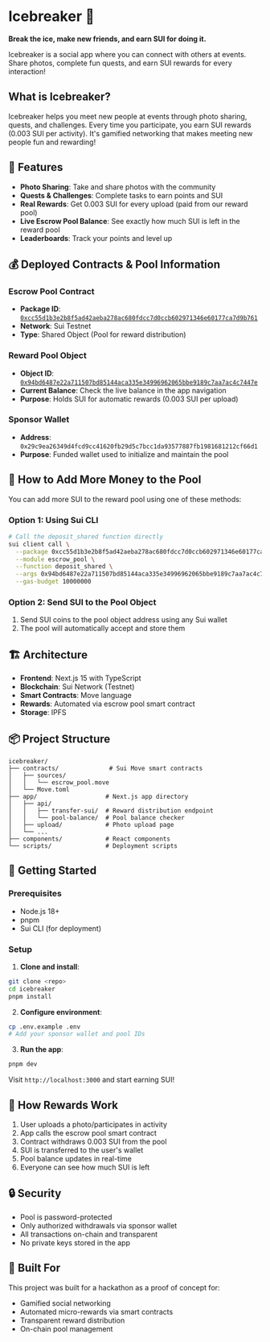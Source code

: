 # Icebreaker 🧊

**Break the ice, make new friends, and earn SUI for doing it.**

Icebreaker is a social app where you can connect with others at events. Share photos, complete fun quests, and earn SUI rewards for every interaction!

## What is Icebreaker?

Icebreaker helps you meet new people at events through photo sharing, quests, and challenges. Every time you participate, you earn SUI rewards (0.003 SUI per activity). It's gamified networking that makes meeting new people fun and rewarding!

## 🚀 Features

- **Photo Sharing**: Take and share photos with the community
- **Quests & Challenges**: Complete tasks to earn points and SUI
- **Real Rewards**: Get 0.003 SUI for every upload (paid from our reward pool)
- **Live Escrow Pool Balance**: See exactly how much SUI is left in the reward pool
- **Leaderboards**: Track your points and level up

## 💰 Deployed Contracts & Pool Information

### Escrow Pool Contract
- **Package ID**: [`0xcc55d1b3e2b8f5ad42aeba278ac680fdcc7d0ccb602971346e60177ca7d9b761`](https://suiexplorer.com/object/0xcc55d1b3e2b8f5ad42aeba278ac680fdcc7d0ccb602971346e60177ca7d9b761?network=testnet)
- **Network**: Sui Testnet
- **Type**: Shared Object (Pool for reward distribution)

### Reward Pool Object
- **Object ID**: [`0x94bd6487e22a711507bd85144aca335e34996962065bbe9189c7aa7ac4c7447e`](https://suiexplorer.com/object/0x94bd6487e22a711507bd85144aca335e34996962065bbe9189c7aa7ac4c7447e?network=testnet)
- **Current Balance**: Check the live balance in the app navigation
- **Purpose**: Holds SUI for automatic rewards (0.003 SUI per upload)

### Sponsor Wallet
- **Address**: `0x29c9ea26349d4fcd9cc41620fb29d5c7bcc1da93577887fb1981681212cf66d1`
- **Purpose**: Funded wallet used to initialize and maintain the pool

## 🔄 How to Add More Money to the Pool

You can add more SUI to the reward pool using one of these methods:

### Option 1: Using Sui CLI

```bash
# Call the deposit_shared function directly
sui client call \
  --package 0xcc55d1b3e2b8f5ad42aeba278ac680fdcc7d0ccb602971346e60177ca7d9b761 \
  --module escrow_pool \
  --function deposit_shared \
  --args 0x94bd6487e22a711507bd85144aca335e34996962065bbe9189c7aa7ac4c7447e <YOUR_COIN_OBJECT_ID> \
  --gas-budget 10000000
```

### Option 2: Send SUI to the Pool Object

1. Send SUI coins to the pool object address using any Sui wallet
2. The pool will automatically accept and store them

## 🏗️ Architecture

- **Frontend**: Next.js 15 with TypeScript
- **Blockchain**: Sui Network (Testnet)
- **Smart Contracts**: Move language
- **Rewards**: Automated via escrow pool smart contract
- **Storage**: IPFS

## 📦 Project Structure

```
icebreaker/
├── contracts/              # Sui Move smart contracts
│   ├── sources/
│   │   └── escrow_pool.move
│   └── Move.toml
├── app/                   # Next.js app directory
│   ├── api/
│   │   ├── transfer-sui/  # Reward distribution endpoint
│   │   └── pool-balance/  # Pool balance checker
│   ├── upload/            # Photo upload page
│   └── ...
├── components/            # React components
└── scripts/               # Deployment scripts
```

## 🚀 Getting Started

### Prerequisites

- Node.js 18+
- pnpm
- Sui CLI (for deployment)

### Setup

1. **Clone and install**:
```bash
git clone <repo>
cd icebreaker
pnpm install
```

2. **Configure environment**:
```bash
cp .env.example .env
# Add your sponsor wallet and pool IDs
```

3. **Run the app**:
```bash
pnpm dev
```

Visit `http://localhost:3000` and start earning SUI!

## 🎯 How Rewards Work

1. User uploads a photo/participates in activity
2. App calls the escrow pool smart contract
3. Contract withdraws 0.003 SUI from the pool
4. SUI is transferred to the user's wallet
5. Pool balance updates in real-time
6. Everyone can see how much SUI is left

## 🔒 Security

- Pool is password-protected
- Only authorized withdrawals via sponsor wallet
- All transactions on-chain and transparent
- No private keys stored in the app

## 🤝 Built For

This project was built for a hackathon as a proof of concept for:
- Gamified social networking
- Automated micro-rewards via smart contracts
- Transparent reward distribution
- On-chain pool management

